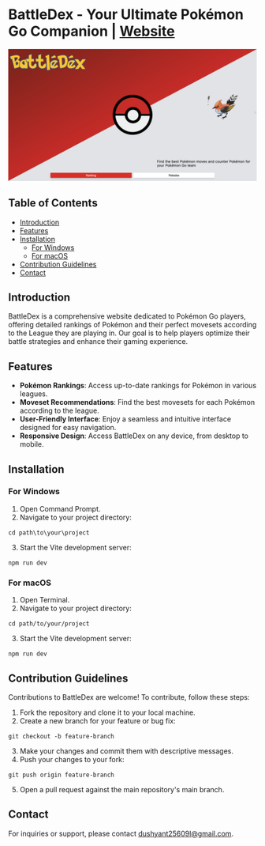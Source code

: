 # BattleDex - Your Ultimate Pokémon Go Companion  | [Website](https://battle-dex.vercel.app/)

![BattleDex Logo](BattleDex/public/Static/meta_img.png)

## Table of Contents

- [Introduction](#introduction)
- [Features](#features)
- [Installation](#installation)
  - [For Windows](#for-windows)
  - [For macOS](#for-macos)
- [Contribution Guidelines](#contribution-guidelines)
- [Contact](#contact)

## Introduction
BattleDex is a comprehensive website dedicated to Pokémon Go players, offering detailed rankings of Pokémon and their perfect movesets according to the League they are playing in. Our goal is to help players optimize their battle strategies and enhance their gaming experience.

## Features

- **Pokémon Rankings**: Access up-to-date rankings for Pokémon in various leagues.
- **Moveset Recommendations**: Find the best movesets for each Pokémon according to the league.
- **User-Friendly Interface**: Enjoy a seamless and intuitive interface designed for easy navigation.
- **Responsive Design**: Access BattleDex on any device, from desktop to mobile.

## Installation

### For Windows

1. Open Command Prompt.
2. Navigate to your project directory:
```
cd path\to\your\project
```
3. Start the Vite development server:
```
npm run dev
```

### For macOS

1. Open Terminal.
2. Navigate to your project directory:
```
cd path/to/your/project
```
3. Start the Vite development server:
```
npm run dev
```

## Contribution Guidelines
Contributions to BattleDex are welcome! To contribute, follow these steps:

1. Fork the repository and clone it to your local machine.
2. Create a new branch for your feature or bug fix:
```
git checkout -b feature-branch
```
3. Make your changes and commit them with descriptive messages.
4. Push your changes to your fork:
```
git push origin feature-branch
```
5. Open a pull request against the main repository's main branch.

## Contact
For inquiries or support, please contact dushyant25609l@gmail.com.
